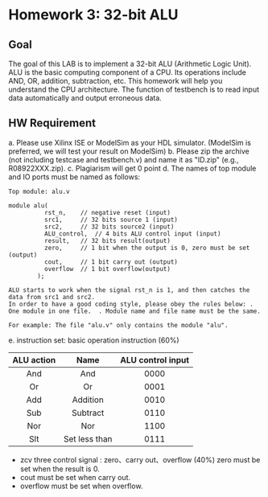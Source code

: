 # Homework 3: 32-bit ALU

## Goal
The goal of this LAB is to implement a 32-bit ALU (Arithmetic Logic Unit). ALU is the basic computing component of a CPU. Its operations include AND, OR, addition, subtraction, etc. This homework will help you understand the CPU architecture.  The function of testbench is to read input data automatically and output erroneous data.

## HW Requirement
  a.	Please use Xilinx ISE or ModelSim as your HDL simulator. (ModelSim is preferred, we will test your result 
      on ModelSim) 
  b.	Please zip the archive (not including testcase and testbench.v) and name it as "ID.zip" (e.g., R08922XXX.zip). 
  c.	Plagiarism will get 0 point 
  d.	The names of top module and IO ports must be named as follows: 

    Top module: alu.v  
    
    module alu(  
              rst_n, 	// negative reset (input) 
              src1, 	// 32 bits source 1 (input) 
              src2, 	// 32 bits source2 (input) 
              ALU_control, 	// 4 bits ALU control input (input) 
              result, 	// 32 bits result(output) 
              zero, 	// 1 bit when the output is 0, zero must be set (output) 
              cout, 	// 1 bit carry out (output) 
              overflow 	// 1 bit overflow(output)
            ); 
 
    ALU starts to work when the signal rst_n is 1, and then catches the data from src1 and src2. 
    In order to have a good coding style, please obey the rules below: . One module in one file.  . Module name and file name must be the same. 
 
    For example: The file "alu.v" only contains the module "alu". 

  e.	instruction set: basic operation instruction (60%) 
 
   | ALU action   |     Name         | ALU control input |
   |    :---:     |     :---:        |     :---:         |
   | And          | And              | 0000              |
   | Or           | Or               | 0001              |
   | Add          | Addition         | 0010              |
   | Sub          | Subtract         | 0110              |
   | Nor          | Nor              | 1100              |
   | Slt          | Set less than    | 0111              |

   - zcv three control signal : zero、carry out、overflow (40%) zero must be set when the result is 0.
   - cout must be set when carry out. 
   - overflow must be set when overflow. 

